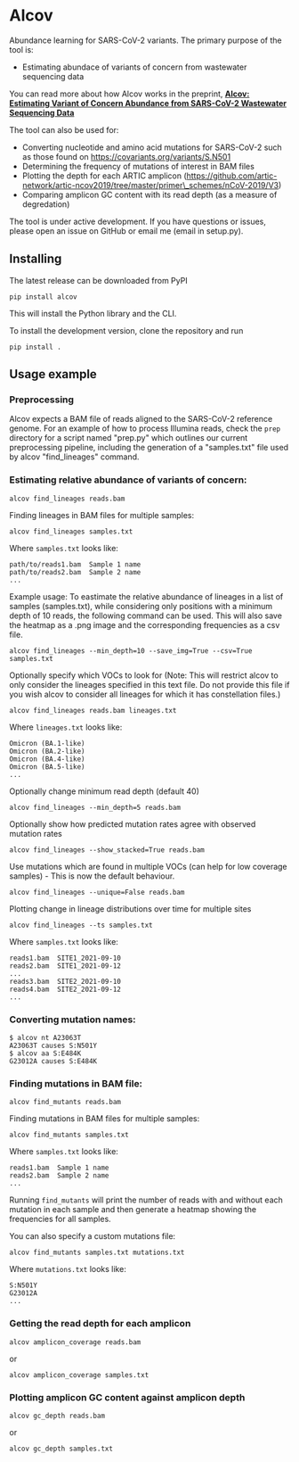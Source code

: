 # Alcov

Abundance learning for SARS-CoV-2 variants. The primary purpose of the tool is:

* Estimating abundace of variants of concern from wastewater sequencing data

You can read more about how Alcov works in the preprint, __[Alcov: Estimating Variant of Concern Abundance from SARS-CoV-2 Wastewater Sequencing Data](https://www.medrxiv.org/content/10.1101/2021.06.03.21258306v1)__

The tool can also be used for:

* Converting nucleotide and amino acid mutations for SARS-CoV-2 such as those found on https://covariants.org/variants/S.N501
* Determining the frequency of mutations of interest in BAM files
* Plotting the depth for each ARTIC amplicon (https://github.com/artic-network/artic-ncov2019/tree/master/primer\_schemes/nCoV-2019/V3)
* Comparing amplicon GC content with its read depth (as a measure of degredation)

The tool is under active development. If you have questions or issues, please open an issue on GitHub or email me (email in setup.py).

## Installing

The latest release can be downloaded from PyPI

`pip install alcov`

This will install the Python library and the CLI.

To install the development version, clone the repository and run

`pip install .`

## Usage example

### Preprocessing

Alcov expects a BAM file of reads aligned to the SARS-CoV-2 reference genome. For an example of how to process Illumina reads, check the `prep` directory for a script named "prep.py" which outlines our current preprocessing pipeline, including the generation of a "samples.txt" file used by alcov "find_lineages" command. 

### Estimating relative abundance of variants of concern:

```
alcov find_lineages reads.bam
```

Finding lineages in BAM files for multiple samples:

```
alcov find_lineages samples.txt
```

Where `samples.txt` looks like:

```
path/to/reads1.bam	Sample 1 name
path/to/reads2.bam	Sample 2 name
...
```
Example usage: To eastimate the relative abundance of lineages in a list of samples (samples.txt), while considering only positions with a minimum depth of 10 reads, the following command can be used. This will also save the heatmap as a .png image and the corresponding frequencies as a csv file.

```
alcov find_lineages --min_depth=10 --save_img=True --csv=True samples.txt
```

Optionally specify which VOCs to look for (Note: This will restrict alcov to only consider the lineages specified in this text file. Do not provide this file if you wish alcov to consider all lineages for which it has constellation files.)

```
alcov find_lineages reads.bam lineages.txt
```

Where `lineages.txt` looks like:

```
Omicron (BA.1-like)
Omicron (BA.2-like)
Omicron (BA.4-like)
Omicron (BA.5-like)
...
```

Optionally change minimum read depth (default 40)

```
alcov find_lineages --min_depth=5 reads.bam
```

Optionally show how predicted mutation rates agree with observed mutation rates

```
alcov find_lineages --show_stacked=True reads.bam
```

Use mutations which are found in multiple VOCs (can help for low coverage samples) - This is now the default behaviour.

```
alcov find_lineages --unique=False reads.bam
```

Plotting change in lineage distributions over time for multiple sites

```
alcov find_lineages --ts samples.txt
```

Where `samples.txt` looks like:

```
reads1.bam	SITE1_2021-09-10
reads2.bam	SITE1_2021-09-12
...
reads3.bam	SITE2_2021-09-10
reads4.bam	SITE2_2021-09-12
...
```

### Converting mutation names:

```
$ alcov nt A23063T
A23063T causes S:N501Y
$ alcov aa S:E484K
G23012A causes S:E484K
```

### Finding mutations in BAM file:

```
alcov find_mutants reads.bam
```

Finding mutations in BAM files for multiple samples:

```
alcov find_mutants samples.txt
```

Where `samples.txt` looks like:

```
reads1.bam	Sample 1 name
reads2.bam	Sample 2 name
...
```

Running `find_mutants` will print the number of reads with and without each mutation in each sample and then generate a heatmap showing the frequencies for all samples.

You can also specify a custom mutations file:

```
alcov find_mutants samples.txt mutations.txt
```

Where `mutations.txt` looks like:

```
S:N501Y
G23012A
...
```

### Getting the read depth for each amplicon

```
alcov amplicon_coverage reads.bam
```

or

```
alcov amplicon_coverage samples.txt
```

### Plotting amplicon GC content against amplicon depth

```
alcov gc_depth reads.bam
```

or

```
alcov gc_depth samples.txt
```
